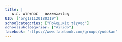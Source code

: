 ```yaml
---
title: |
   Α.Σ. ΑΤΡΑΠΟΣ - Θεσσαλονίκη
UID: ["org191120180319"]
schoolcategories: ["Πολεμικές τέχνες"]
schoolsubcategories: ["Aikido"]
facebook: "https://www.facebook.com/groups/yudokan"
---
```


